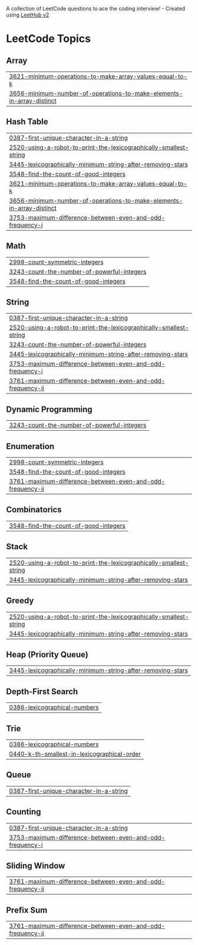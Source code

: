 A collection of LeetCode questions to ace the coding interview! - Created using [LeetHub v2](https://github.com/arunbhardwaj/LeetHub-2.0)
<!---LeetCode Topics Start-->
# LeetCode Topics
## Array
|  |
| ------- |
| [3621-minimum-operations-to-make-array-values-equal-to-k](https://github.com/Pawan-Pandey1/Leetcode-Daily-Questions/tree/master/3621-minimum-operations-to-make-array-values-equal-to-k) |
| [3656-minimum-number-of-operations-to-make-elements-in-array-distinct](https://github.com/Pawan-Pandey1/Leetcode-Daily-Questions/tree/master/3656-minimum-number-of-operations-to-make-elements-in-array-distinct) |
## Hash Table
|  |
| ------- |
| [0387-first-unique-character-in-a-string](https://github.com/Pawan-Pandey1/Leetcode-Daily-Questions/tree/master/0387-first-unique-character-in-a-string) |
| [2520-using-a-robot-to-print-the-lexicographically-smallest-string](https://github.com/Pawan-Pandey1/Leetcode-Daily-Questions/tree/master/2520-using-a-robot-to-print-the-lexicographically-smallest-string) |
| [3445-lexicographically-minimum-string-after-removing-stars](https://github.com/Pawan-Pandey1/Leetcode-Daily-Questions/tree/master/3445-lexicographically-minimum-string-after-removing-stars) |
| [3548-find-the-count-of-good-integers](https://github.com/Pawan-Pandey1/Leetcode-Daily-Questions/tree/master/3548-find-the-count-of-good-integers) |
| [3621-minimum-operations-to-make-array-values-equal-to-k](https://github.com/Pawan-Pandey1/Leetcode-Daily-Questions/tree/master/3621-minimum-operations-to-make-array-values-equal-to-k) |
| [3656-minimum-number-of-operations-to-make-elements-in-array-distinct](https://github.com/Pawan-Pandey1/Leetcode-Daily-Questions/tree/master/3656-minimum-number-of-operations-to-make-elements-in-array-distinct) |
| [3753-maximum-difference-between-even-and-odd-frequency-i](https://github.com/Pawan-Pandey1/Leetcode-Daily-Questions/tree/master/3753-maximum-difference-between-even-and-odd-frequency-i) |
## Math
|  |
| ------- |
| [2998-count-symmetric-integers](https://github.com/Pawan-Pandey1/Leetcode-Daily-Questions/tree/master/2998-count-symmetric-integers) |
| [3243-count-the-number-of-powerful-integers](https://github.com/Pawan-Pandey1/Leetcode-Daily-Questions/tree/master/3243-count-the-number-of-powerful-integers) |
| [3548-find-the-count-of-good-integers](https://github.com/Pawan-Pandey1/Leetcode-Daily-Questions/tree/master/3548-find-the-count-of-good-integers) |
## String
|  |
| ------- |
| [0387-first-unique-character-in-a-string](https://github.com/Pawan-Pandey1/Leetcode-Daily-Questions/tree/master/0387-first-unique-character-in-a-string) |
| [2520-using-a-robot-to-print-the-lexicographically-smallest-string](https://github.com/Pawan-Pandey1/Leetcode-Daily-Questions/tree/master/2520-using-a-robot-to-print-the-lexicographically-smallest-string) |
| [3243-count-the-number-of-powerful-integers](https://github.com/Pawan-Pandey1/Leetcode-Daily-Questions/tree/master/3243-count-the-number-of-powerful-integers) |
| [3445-lexicographically-minimum-string-after-removing-stars](https://github.com/Pawan-Pandey1/Leetcode-Daily-Questions/tree/master/3445-lexicographically-minimum-string-after-removing-stars) |
| [3753-maximum-difference-between-even-and-odd-frequency-i](https://github.com/Pawan-Pandey1/Leetcode-Daily-Questions/tree/master/3753-maximum-difference-between-even-and-odd-frequency-i) |
| [3761-maximum-difference-between-even-and-odd-frequency-ii](https://github.com/Pawan-Pandey1/Leetcode-Daily-Questions/tree/master/3761-maximum-difference-between-even-and-odd-frequency-ii) |
## Dynamic Programming
|  |
| ------- |
| [3243-count-the-number-of-powerful-integers](https://github.com/Pawan-Pandey1/Leetcode-Daily-Questions/tree/master/3243-count-the-number-of-powerful-integers) |
## Enumeration
|  |
| ------- |
| [2998-count-symmetric-integers](https://github.com/Pawan-Pandey1/Leetcode-Daily-Questions/tree/master/2998-count-symmetric-integers) |
| [3548-find-the-count-of-good-integers](https://github.com/Pawan-Pandey1/Leetcode-Daily-Questions/tree/master/3548-find-the-count-of-good-integers) |
| [3761-maximum-difference-between-even-and-odd-frequency-ii](https://github.com/Pawan-Pandey1/Leetcode-Daily-Questions/tree/master/3761-maximum-difference-between-even-and-odd-frequency-ii) |
## Combinatorics
|  |
| ------- |
| [3548-find-the-count-of-good-integers](https://github.com/Pawan-Pandey1/Leetcode-Daily-Questions/tree/master/3548-find-the-count-of-good-integers) |
## Stack
|  |
| ------- |
| [2520-using-a-robot-to-print-the-lexicographically-smallest-string](https://github.com/Pawan-Pandey1/Leetcode-Daily-Questions/tree/master/2520-using-a-robot-to-print-the-lexicographically-smallest-string) |
| [3445-lexicographically-minimum-string-after-removing-stars](https://github.com/Pawan-Pandey1/Leetcode-Daily-Questions/tree/master/3445-lexicographically-minimum-string-after-removing-stars) |
## Greedy
|  |
| ------- |
| [2520-using-a-robot-to-print-the-lexicographically-smallest-string](https://github.com/Pawan-Pandey1/Leetcode-Daily-Questions/tree/master/2520-using-a-robot-to-print-the-lexicographically-smallest-string) |
| [3445-lexicographically-minimum-string-after-removing-stars](https://github.com/Pawan-Pandey1/Leetcode-Daily-Questions/tree/master/3445-lexicographically-minimum-string-after-removing-stars) |
## Heap (Priority Queue)
|  |
| ------- |
| [3445-lexicographically-minimum-string-after-removing-stars](https://github.com/Pawan-Pandey1/Leetcode-Daily-Questions/tree/master/3445-lexicographically-minimum-string-after-removing-stars) |
## Depth-First Search
|  |
| ------- |
| [0386-lexicographical-numbers](https://github.com/Pawan-Pandey1/Leetcode-Daily-Questions/tree/master/0386-lexicographical-numbers) |
## Trie
|  |
| ------- |
| [0386-lexicographical-numbers](https://github.com/Pawan-Pandey1/Leetcode-Daily-Questions/tree/master/0386-lexicographical-numbers) |
| [0440-k-th-smallest-in-lexicographical-order](https://github.com/Pawan-Pandey1/Leetcode-Daily-Questions/tree/master/0440-k-th-smallest-in-lexicographical-order) |
## Queue
|  |
| ------- |
| [0387-first-unique-character-in-a-string](https://github.com/Pawan-Pandey1/Leetcode-Daily-Questions/tree/master/0387-first-unique-character-in-a-string) |
## Counting
|  |
| ------- |
| [0387-first-unique-character-in-a-string](https://github.com/Pawan-Pandey1/Leetcode-Daily-Questions/tree/master/0387-first-unique-character-in-a-string) |
| [3753-maximum-difference-between-even-and-odd-frequency-i](https://github.com/Pawan-Pandey1/Leetcode-Daily-Questions/tree/master/3753-maximum-difference-between-even-and-odd-frequency-i) |
## Sliding Window
|  |
| ------- |
| [3761-maximum-difference-between-even-and-odd-frequency-ii](https://github.com/Pawan-Pandey1/Leetcode-Daily-Questions/tree/master/3761-maximum-difference-between-even-and-odd-frequency-ii) |
## Prefix Sum
|  |
| ------- |
| [3761-maximum-difference-between-even-and-odd-frequency-ii](https://github.com/Pawan-Pandey1/Leetcode-Daily-Questions/tree/master/3761-maximum-difference-between-even-and-odd-frequency-ii) |
<!---LeetCode Topics End-->